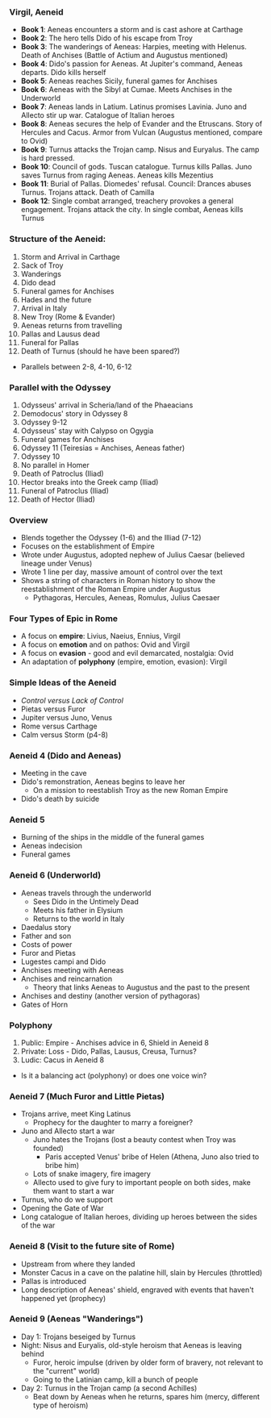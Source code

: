 ### Virgil, Aeneid
 - **Book 1**: Aeneas encounters a storm and is cast ashore at Carthage
 - **Book 2**: The hero tells Dido of his escape from Troy
 - **Book 3**: The wanderings of Aeneas: Harpies, meeting with Helenus. Death of Anchises (Battle of Actium and Augustus mentioned)
 - **Book 4**: Dido's passion for Aeneas. At Jupiter's command, Aeneas departs. Dido kills herself
 - **Book 5**: Aeneas reaches Sicily, funeral games for Anchises
 - **Book 6**: Aeneas with the Sibyl at Cumae. Meets Anchises in the Underworld
 - **Book 7**: Aeneas lands in Latium. Latinus promises Lavinia. Juno and Allecto stir up war. Catalogue of Italian heroes
 - **Book 8**: Aeneas secures the help of Evander and the Etruscans. Story of Hercules and Cacus. Armor from Vulcan (Augustus mentioned, compare to Ovid)
 - **Book 9**: Turnus attacks the Trojan camp. Nisus and Euryalus. The camp is hard pressed.
 - **Book 10**: Council of gods. Tuscan catalogue. Turnus kills Pallas. Juno saves Turnus from raging Aeneas. Aeneas kills Mezentius
 - **Book 11**: Burial of Pallas. Diomedes' refusal. Council: Drances abuses Turnus. Trojans attack. Death of Camilla
 - **Book 12**: Single combat arranged, treachery provokes a general engagement. Trojans attack the city. In single combat, Aeneas kills Turnus

### Structure of the Aeneid:
 1. Storm and Arrival in Carthage
 2. Sack of Troy
 3. Wanderings
 4. Dido dead
 5. Funeral games for Anchises
 6. Hades and the future
 7. Arrival in Italy
 8. New Troy (Rome & Evander)
 9. Aeneas returns from travelling
 10. Pallas and Lausus dead
 11. Funeral for Pallas
 12. Death of Turnus (should he have been spared?)
 - Parallels between 2-8, 4-10, 6-12

### Parallel with the Odyssey
 1. Odysseus' arrival in Scheria/land of the Phaeacians
 2. Demodocus' story in Odyssey 8
 3. Odyssey 9-12
 4. Odysseus' stay with Calypso on Ogygia
 5. Funeral games for Anchises
 6. Odyssey 11 (Teiresias = Anchises, Aeneas father)
 7. Odyssey 10
 8. No parallel in Homer
 9. Death of Patroclus (Iliad)
 10. Hector breaks into the Greek camp (Iliad)
 11. Funeral of Patroclus (Iliad)
 12. Death of Hector (Iliad)

### Overview
 - Blends together the Odyssey (1-6) and the Illiad (7-12)
 - Focuses on the establishment of Empire
 - Wrote under Augustus, adopted nephew of Julius Caesar (believed lineage under Venus)
 - Wrote 1 line per day, massive amount of control over the text
 - Shows a string of characters in Roman history to show the reestablishment of the Roman Empire under Augustus
	 - Pythagoras, Hercules, Aeneas, Romulus, Julius Caesaer

### Four Types of Epic in Rome
 - A focus on **empire**: Livius, Naeius, Ennius, Virgil
 - A focus on **emotion** and on pathos: Ovid and Virgil
 - A focus on **evasion** - good and evil demarcated, nostalgia: Ovid
 - An adaptation of **polyphony** (empire, emotion, evasion): Virgil

### Simple Ideas of the Aeneid
 - *Control versus Lack of Control*
 - Pietas versus Furor
 - Jupiter versus Juno, Venus
 - Rome versus Carthage
 - Calm versus Storm (p4-8)

### Aeneid 4 (Dido and Aeneas)
 - Meeting in the cave
 - Dido's remonstration, Aeneas begins to leave her
	 - On a mission to reestablish Troy as the new Roman Empire
 - Dido's death by suicide

### Aeneid 5
 - Burning of the ships in the middle of the funeral games
 - Aeneas indecision
 - Funeral games

### Aeneid 6 (Underworld)
 - Aeneas travels through the underworld
	 - Sees Dido in the Untimely Dead
	 - Meets his father in Elysium
	 - Returns to the world in Italy
 - Daedalus story
 - Father and son
 - Costs of power
 - Furor and Pietas
 - Lugestes campi and Dido
 - Anchises meeting with Aeneas
 - Anchises and reincarnation
	 - Theory that links Aeneas to Augustus and the past to the present
 - Anchises and destiny (another version of pythagoras)
 - Gates of Horn

### Polyphony
1. Public: Empire - Anchises advice in 6, Shield in Aeneid 8
2. Private: Loss - Dido, Pallas, Lausus, Creusa, Turnus?
3. Ludic: Cacus in Aeneid 8
 - Is it a balancing act (polyphony) or does one voice win?

### Aeneid 7 (Much Furor and Little Pietas)
 - Trojans arrive, meet King Latinus
	 - Prophecy for the daughter to marry a foreigner?
 - Juno and Allecto start a war
	 - Juno hates the Trojans (lost a beauty contest when Troy was founded)
		 - Paris accepted Venus' bribe of Helen (Athena, Juno also tried to bribe him)
	 - Lots of snake imagery, fire imagery
	 - Allecto used to give fury to important people on both sides, make them want to start a war
 - Turnus, who do we support
 - Opening the Gate of War
 - Long catalogue of Italian heroes, dividing up heroes between the sides of the war

### Aeneid 8 (Visit to the future site of Rome)
 - Upstream from where they landed
 - Monster Cacus in a cave on the palatine hill, slain by Hercules (throttled)
 - Pallas is introduced
 - Long description of Aeneas' shield, engraved with events that haven't happened yet (prophecy)

### Aeneid 9 (Aeneas "Wanderings")
 - Day 1: Trojans beseiged by Turnus
 - Night: Nisus and Euryalis, old-style heroism that Aeneas is leaving behind
	 - Furor, heroic impulse (driven by older form of bravery, not relevant to the "current" world)
	 - Going to the Latinian camp,  kill a bunch of people
 - Day 2: Turnus in the Trojan camp (a second Achilles)
	 - Beat down by Aeneas when he returns, spares him (mercy, different type of heroism)



